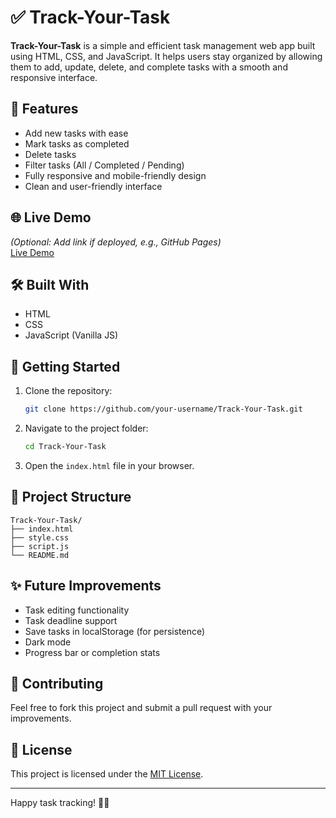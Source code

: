 # ✅ Track-Your-Task

**Track-Your-Task** is a simple and efficient task management web app built using HTML, CSS, and JavaScript. It helps users stay organized by allowing them to add, update, delete, and complete tasks with a smooth and responsive interface.

## 📌 Features

- Add new tasks with ease  
- Mark tasks as completed  
- Delete tasks  
- Filter tasks (All / Completed / Pending)  
- Fully responsive and mobile-friendly design  
- Clean and user-friendly interface

## 🌐 Live Demo

*(Optional: Add link if deployed, e.g., GitHub Pages)*  
[Live Demo](https://your-username.github.io/Track-Your-Task)

## 🛠️ Built With

- HTML  
- CSS  
- JavaScript (Vanilla JS)

## 🚀 Getting Started

1. Clone the repository:
   ```bash
   git clone https://github.com/your-username/Track-Your-Task.git
   ```
2. Navigate to the project folder:
   ```bash
   cd Track-Your-Task
   ```
3. Open the `index.html` file in your browser.

## 📁 Project Structure

```
Track-Your-Task/
├── index.html
├── style.css
├── script.js
└── README.md
```

## ✨ Future Improvements

- Task editing functionality  
- Task deadline support  
- Save tasks in localStorage (for persistence)  
- Dark mode  
- Progress bar or completion stats

## 🤝 Contributing

Feel free to fork this project and submit a pull request with your improvements.

## 📄 License

This project is licensed under the [MIT License](LICENSE).

---

Happy task tracking! 📝🚀
